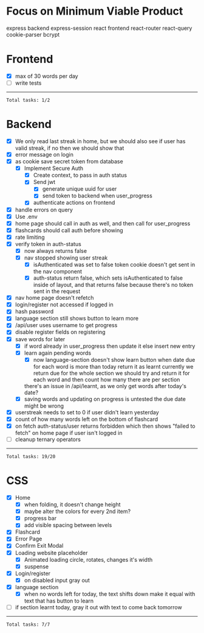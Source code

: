 # Focus on Minimum Viable Product
express backend
express-session
react frontend
react-router
react-query
cookie-parser
bcrypt

# Frontend
- [x] max of 30 words per day
- [ ] write tests
---
`Total tasks: 1/2`

# Backend
- [x] We only read last streak in home, but we should also see
    if user has valid streak, if no then we should show that
- [x] error message on login
- [x] as cookie save secret token from database
    - [x] Implement Secure Auth
        - [x] Create context, to pass in auth status
        - [x] Send jwt
            - [x] generate unique uuid for user
            - [x] send token to backend when user_progress
        - [x] authenticate actions on frontend
- [x] handle errors on query
- [x] Use .env
- [x] home page should call in auth as well, and then call for user_progress
- [x] flashcards should call auth before showing
- [x] rate limiting
- [x] verify token in auth-status
    - [x] now always returns false
    - [x] nav stopped showing user streak
        - [x] isAuthenticated was set to false
        token cookie doesn't get sent
        in the nav component
        - [x] auth-status return false, which sets isAuthenticated to false
        inside of layout, and that returns false because there's no token
        sent in the request
- [x] nav home page doesn't refetch
- [x] login/register not accessed if logged in
- [x] hash password
- [x] language section still shows button to learn more
- [x] /api/user uses username to get progress
- [x] disable register fields on registering
- [x] save words for later
    - [x] if word already in user_progress
    then update it
    else insert new entry
    - [x] learn again pending words
        - [x] now language-section doesn't show learn button
        when date due for each word is more than today
        return it as learnt
        currently we return due for the whole section
        we should try and return it for each word
        and then count how many there are per section

        there's an issue in /api/learnt, as we only get
        words after today's date?
    - [x] saving words and updating on progress is untested
    the due date might be wrong
- [x] userstreak needs to set to 0 if user didn't learn
    yesterday
- [x] count of how many words left on the bottom of flashcard
- [x] on fetch auth-status/user returns forbidden
which then shows "failed to fetch" on home page
if user isn't logged in
- [ ] cleanup ternary operators
---
`Total tasks: 19/20`

# CSS
- [x] Home
    - [x] when folding, it doesn't change height
    - [x] maybe alter the colors for every 2nd item?
    - [x] progress bar
    - [x] add visible spacing between levels
- [x] Flashcard
- [x] Error Page
- [x] Confirm Exit Modal
- [x] Loading website placeholder
    - [x] Animated loading circle, rotates, changes it's width
    - [x] suspense
- [x] Login/register
    - [x] on disabled input gray out
- [x] language section
    - [x] when no words left for today, the text shifts down
    make it equal with text that has button to learn
- [ ] if section learnt today, gray it out with text
to come back tomorrow
---
`Total tasks: 7/7`

